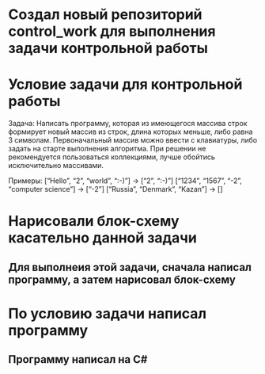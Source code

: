 # Создал новый репозиторий control_work для выполнения задачи контрольной работы

# Условие задачи для контрольной работы

Задача: Написать программу, которая из имеющегося массива строк формирует новый массив из строк, длина которых меньше, либо равна 3 символам. Первоначальный массив можно ввести с клавиатуры, либо задать на старте выполнения алгоритма. При решении не рекомендуется пользоваться коллекциями, лучше обойтись исключительно массивами.

Примеры:
[“Hello”, “2”, “world”, “:-)”] → [“2”, “:-)”]
[“1234”, “1567”, “-2”, “computer science”] → [“-2”]
[“Russia”, “Denmark”, “Kazan”] → []

# Нарисовали блок-схему касательно данной задачи

## Для выполнеия этой задачи, сначала написал программу, а затем нарисовал блок-схему

# По условию задачи написал программу 

## Программу написал на C#